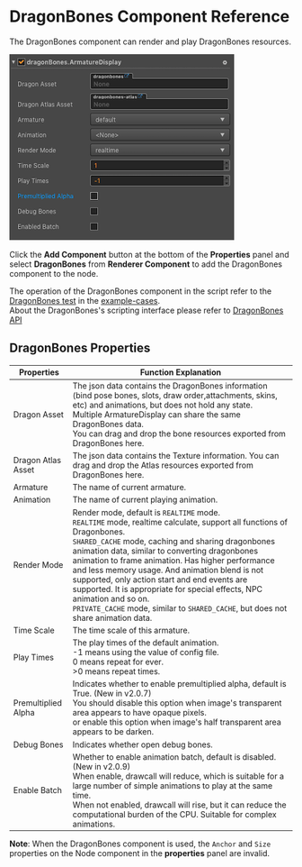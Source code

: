 # DragonBones Component Reference

The DragonBones component can render and play DragonBones resources.

![dragonbones](./dragonbones/properties.png)

Click the **Add Component** button at the bottom of the **Properties** panel and select **DragonBones** from **Renderer Component** to add the DragonBones component to the node.

The operation of the DragonBones component in the script refer to the [DragonBones test](https://github.com/cocos-creator/example-cases/tree/v2.0/assets/cases/dragonbones) in the [example-cases](https://github.com/cocos-creator/example-cases).<br>About the DragonBones's scripting interface please refer to [DragonBones API](../../../api/en/modules/dragonBones.html)

## DragonBones Properties

| Properties |   Function Explanation
| ------------------ | ------------------ |
| Dragon Asset       | The json data contains the DragonBones information (bind pose bones, slots, draw order,attachments, skins, etc) and animations, but does not hold any state.<br>Multiple ArmatureDisplay can share the same DragonBones data.<br>You can drag and drop the bone resources exported from DragonBones here.
| Dragon Atlas Asset | The json data contains the Texture information. You can drag and drop the Atlas resources exported from DragonBones here.
| Armature           | The name of current armature.
| Animation          | The name of current playing animation.
| Render Mode        | Render mode, default is `REALTIME` mode.<br>`REALTIME` mode, realtime calculate, support all functions of Dragonbones.<br>`SHARED_CACHE` mode, caching and sharing dragonbones animation data, similar to converting dragonbones animation to frame animation. Has higher performance and less memory usage. And animation blend is not supported, only action start and end events are supported. It is appropriate for special effects, NPC animation and so on.<br>`PRIVATE_CACHE` mode, similar to `SHARED_CACHE`, but does not share animation data.
| Time Scale         | The time scale of this armature.
| Play Times         | The play times of the default animation.<br>-1 means using the value of config file.<br>0 means repeat for ever.<br>>0 means repeat times.
| Premultiplied Alpha| Indicates whether to enable premultiplied alpha, default is True. (New in v2.0.7)<br>You should disable this option when image's transparent area appears to have opaque pixels.<br>or enable this option when image's half transparent area appears to be darken.
| Debug Bones        | Indicates whether open debug bones.
| Enable Batch       | Whether to enable animation batch, default is disabled. (New in v2.0.9)<br>When enable, drawcall will reduce, which is suitable for a large number of simple animations to play at the same time.<br>When not enabled, drawcall will rise, but it can reduce the computational burden of the CPU. Suitable for complex animations.

**Note**: When the DragonBones component is used, the `Anchor` and `Size` properties on the Node component in the **properties** panel are invalid.
